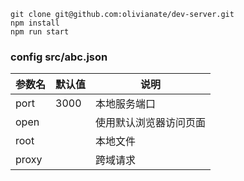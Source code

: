 

```
git clone git@github.com:olivianate/dev-server.git
npm install
npm run start 
```

### config src/abc.json 


| 参数名            | 默认值  | 说明     |
| -------------- | ---- | ------ |
| port | 3000 | 本地服务端口      |
| open |      | 使用默认浏览器访问页面 |
| root |  | 本地文件      |
| proxy |      | 跨域请求 |
  

